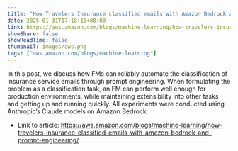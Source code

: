 ```yaml
---
title: "How Travelers Insurance classified emails with Amazon Bedrock and prompt engineering"
date: 2025-01-31T17:18:15+00:00
link: https://aws.amazon.com/blogs/machine-learning/how-travelers-insurance-classified-emails-with-amazon-bedrock-and-prompt-engineering/
showShare: false
showReadTime: false
thumbnail: images/aws.png
tags: ["aws.amazon.com/blogs/machine-learning"]
---
```

In this post, we discuss how FMs can reliably automate the classification of insurance service emails through prompt engineering. When formulating the problem as a classification task, an FM can perform well enough for production environments, while maintaining extensibility into other tasks and getting up and running quickly. All experiments were conducted using Anthropic’s Claude models on Amazon Bedrock.

- Link to article: https://aws.amazon.com/blogs/machine-learning/how-travelers-insurance-classified-emails-with-amazon-bedrock-and-prompt-engineering/